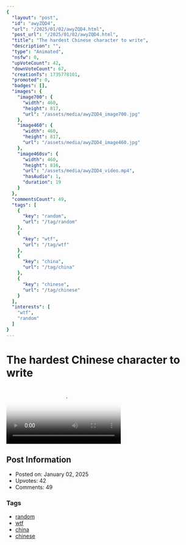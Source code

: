 ```yaml
---
{
  "layout": "post",
  "id": "awyZQD4",
  "url": "/2025/01/02/awyZQD4.html",
  "post_url": "/2025/01/02/awyZQD4.html",
  "title": "The hardest Chinese character to write",
  "description": "",
  "type": "Animated",
  "nsfw": 0,
  "upVoteCount": 42,
  "downVoteCount": 67,
  "creationTs": 1735778101,
  "promoted": 0,
  "badges": [],
  "images": {
    "image700": {
      "width": 460,
      "height": 817,
      "url": "/assets/media/awyZQD4_image700.jpg"
    },
    "image460": {
      "width": 460,
      "height": 817,
      "url": "/assets/media/awyZQD4_image460.jpg"
    },
    "image460sv": {
      "width": 460,
      "height": 816,
      "url": "/assets/media/awyZQD4_video.mp4",
      "hasAudio": 1,
      "duration": 19
    }
  },
  "commentsCount": 49,
  "tags": [
    {
      "key": "random",
      "url": "/tag/random"
    },
    {
      "key": "wtf",
      "url": "/tag/wtf"
    },
    {
      "key": "china",
      "url": "/tag/china"
    },
    {
      "key": "chinese",
      "url": "/tag/chinese"
    }
  ],
  "interests": [
    "wtf",
    "random"
  ]
}
---
```


# The hardest Chinese character to write

<video controls playsinline loop poster="/assets/media/awyZQD4_image460.jpg">
  <source src="/assets/media/awyZQD4_video.mp4" type="video/mp4">
  Your browser does not support the video tag.
</video>

## Post Information

- Posted on: January 02, 2025
- Upvotes: 42
- Comments: 49

### Tags

- [random](/tag/random)
- [wtf](/tag/wtf)
- [china](/tag/china)
- [chinese](/tag/chinese)
